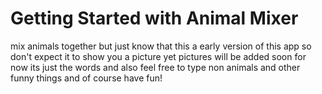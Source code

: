 # Getting Started with Animal Mixer

mix animals together but just know that this a early version of this app so don't expect it to show you a picture yet pictures will be added soon for now its just the words and also feel free to type non animals and other funny things and of course have fun!

